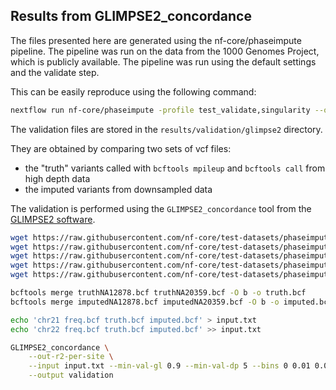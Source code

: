 ## Results from GLIMPSE2_concordance

The files presented here are generated using the nf-core/phaseimpute pipeline.
The pipeline was run on the data from the 1000 Genomes Project, which is publicly available.
The pipeline was run using the default settings and the validate step.

This can be easily reproduce using the following command:

```bash
nextflow run nf-core/phaseimpute -profile test_validate,singularity --outdir results
```

The validation files are stored in the `results/validation/glimpse2` directory.

They are obtained by comparing two sets of vcf files:
- the "truth" variants called with `bcftools mpileup` and `bcftools call` from high depth data
- the imputed variants from downsampled data

The validation is performed using the `GLIMPSE2_concordance` tool from the [GLIMPSE2 software](https://odelaneau.github.io/GLIMPSE/).

```bash
wget https://raw.githubusercontent.com/nf-core/test-datasets/phaseimpute/data/individuals/NA12878/NA12878.s.bcf -O truthNA12878.bcf
wget https://raw.githubusercontent.com/nf-core/test-datasets/phaseimpute/data/individuals/NA12878/NA12878.s_imputed.bcf -O imputedNA12878.bcf
wget https://raw.githubusercontent.com/nf-core/test-datasets/phaseimpute/data/individuals/NA20359/NA20359.s.bcf -O truthNA20359.bcf
wget https://raw.githubusercontent.com/nf-core/test-datasets/phaseimpute/data/individuals/NA20359/NA20359.s_imputed.bcf -O imputedNA20359.bcf
wget https://raw.githubusercontent.com/nf-core/test-datasets/phaseimpute/data/panel/21_22/1000GP.chr21_22.s.norel.sites.bcf -O freq.bcf

bcftools merge truthNA12878.bcf truthNA20359.bcf -O b -o truth.bcf
bcftools merge imputedNA12878.bcf imputedNA20359.bcf -O b -o imputed.bcf

echo 'chr21 freq.bcf truth.bcf imputed.bcf' > input.txt
echo 'chr22 freq.bcf truth.bcf imputed.bcf' >> input.txt

GLIMPSE2_concordance \
    --out-r2-per-site \
    --input input.txt --min-val-gl 0.9 --min-val-dp 5 --bins 0 0.01 0.05 0.1 0.2 0.5 \
    --output validation
```